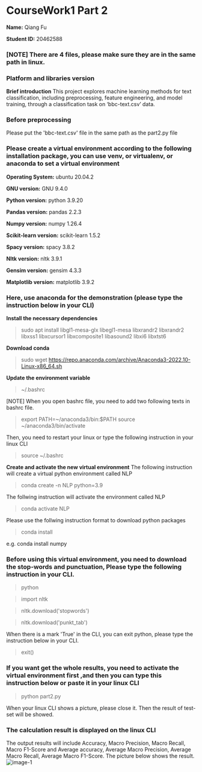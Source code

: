 # CourseWork1 Part 2

**Name:** Qiang Fu

**Student ID:** 20462588

### [NOTE] There are 4 files, please make sure they are in the same path in linux.

### Platform and libraries version

**Brief introduction**
This project explores machine learning methods for text classification, including preprocessing, feature engineering, and model training, through a classification task on ‘bbc-text.csv’ data.

### Before preprocessing
Please put the 'bbc-text.csv' file in the same path as the part2.py file

### Please create a virtual environment according to the following installation package, you can use venv, or virtualenv, or anaconda to set a virtual environment

**Operating System:** ubuntu 20.04.2

**GNU version:** GNU 9.4.0

**Python version:** python 3.9.20
 
**Pandas version:** pandas 2.2.3

**Numpy version:** numpy 1.26.4

**Scikit-learn version:** scikit-learn 1.5.2

**Spacy version:** spacy 3.8.2

**Nltk version:** nltk 3.9.1

**Gensim version:** gensim 4.3.3

**Matplotlib version:** matplotlib 3.9.2

### Here, use anaconda for the demonstration (please type the instruction below in your CLI)

**Install the necessary dependencies**
>sudo apt install libgl1-mesa-glx libegl1-mesa libxrandr2 libxrandr2 libxss1 libxcursor1 libxcomposite1 libasound2 libxi6 libxtst6

**Download conda**
>sudo wget https://repo.anaconda.com/archive/Anaconda3-2022.10-Linux-x86_64.sh

**Update the environment variable**
>~/.bashrc

[NOTE] When you open bashrc file, you need to add two following texts in bashrc file.
>export PATH=~/anaconda3/bin:$PATH
source ~/anaconda3/bin/activate

Then, you need to restart your linux or type the following instruction in your linux CLI
>source ~/.bashrc

**Create and activate the new virtual environment**
The following instruction will create a virtual python environment called NLP
>conda create -n NLP python=3.9

The follwing instruction will activate the environment called NLP
>conda activate NLP

Please use the follwing instruction format to download python packages
>conda install

e.g. conda install numpy

### Before using this virtual environment, you need to download the stop-words and punctuation, Please type the following instruction in your CLI.
>python

>import nltk

>nltk.download('stopwords')

>nltk.download('punkt_tab')

When there is a mark 'True' in the CLI, you can exit python, please type the instruction below in your CLI.

>exit()

### If you want get the whole results, you need to activate the virtual environment first ,and then you can type this instruction below or paste it in your linux CLI

>python part2.py

When your linux CLI shows a picture, please close it. Then the result of test-set will be showed.

### The calculation result is displayed on the linux CLI
The output results will include Accuracy, Macro Precision, Macro Recall, Macro F1-Score and Average accuracy, Average Macro Precision, Average Macro Recall, Average Macro F1-Score. The picture below shows the result.
![image-1](https://github.com/user-attachments/assets/057e8525-3a52-4956-b992-b02be6a54682)

